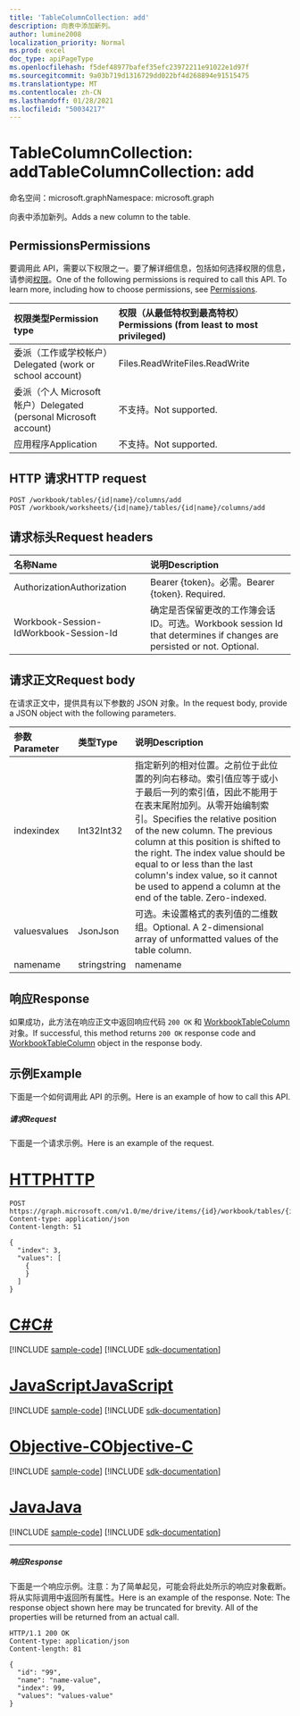 ```yaml
---
title: 'TableColumnCollection: add'
description: 向表中添加新列。
author: lumine2008
localization_priority: Normal
ms.prod: excel
doc_type: apiPageType
ms.openlocfilehash: f5def48977bafef35efc23972211e91022e1d97f
ms.sourcegitcommit: 9a03b719d1316729dd022bf4d268894e91515475
ms.translationtype: MT
ms.contentlocale: zh-CN
ms.lasthandoff: 01/28/2021
ms.locfileid: "50034217"
---
```

# <a name="tablecolumncollection-add"></a><span data-ttu-id="6ae8e-103">TableColumnCollection: add</span><span class="sxs-lookup"><span data-stu-id="6ae8e-103">TableColumnCollection: add</span></span>

<span data-ttu-id="6ae8e-104">命名空间：microsoft.graph</span><span class="sxs-lookup"><span data-stu-id="6ae8e-104">Namespace: microsoft.graph</span></span>

<span data-ttu-id="6ae8e-105">向表中添加新列。</span><span class="sxs-lookup"><span data-stu-id="6ae8e-105">Adds a new column to the table.</span></span>
## <a name="permissions"></a><span data-ttu-id="6ae8e-106">Permissions</span><span class="sxs-lookup"><span data-stu-id="6ae8e-106">Permissions</span></span>
<span data-ttu-id="6ae8e-p101">要调用此 API，需要以下权限之一。要了解详细信息，包括如何选择权限的信息，请参阅[权限](/graph/permissions-reference)。</span><span class="sxs-lookup"><span data-stu-id="6ae8e-p101">One of the following permissions is required to call this API. To learn more, including how to choose permissions, see [Permissions](/graph/permissions-reference).</span></span>

|<span data-ttu-id="6ae8e-109">权限类型</span><span class="sxs-lookup"><span data-stu-id="6ae8e-109">Permission type</span></span>      | <span data-ttu-id="6ae8e-110">权限（从最低特权到最高特权）</span><span class="sxs-lookup"><span data-stu-id="6ae8e-110">Permissions (from least to most privileged)</span></span>              |
|:--------------------|:---------------------------------------------------------|
|<span data-ttu-id="6ae8e-111">委派（工作或学校帐户）</span><span class="sxs-lookup"><span data-stu-id="6ae8e-111">Delegated (work or school account)</span></span> | <span data-ttu-id="6ae8e-112">Files.ReadWrite</span><span class="sxs-lookup"><span data-stu-id="6ae8e-112">Files.ReadWrite</span></span>    |
|<span data-ttu-id="6ae8e-113">委派（个人 Microsoft 帐户）</span><span class="sxs-lookup"><span data-stu-id="6ae8e-113">Delegated (personal Microsoft account)</span></span> | <span data-ttu-id="6ae8e-114">不支持。</span><span class="sxs-lookup"><span data-stu-id="6ae8e-114">Not supported.</span></span>    |
|<span data-ttu-id="6ae8e-115">应用程序</span><span class="sxs-lookup"><span data-stu-id="6ae8e-115">Application</span></span> | <span data-ttu-id="6ae8e-116">不支持。</span><span class="sxs-lookup"><span data-stu-id="6ae8e-116">Not supported.</span></span> |

## <a name="http-request"></a><span data-ttu-id="6ae8e-117">HTTP 请求</span><span class="sxs-lookup"><span data-stu-id="6ae8e-117">HTTP request</span></span>
<!-- { "blockType": "ignored" } -->
```http
POST /workbook/tables/{id|name}/columns/add
POST /workbook/worksheets/{id|name}/tables/{id|name}/columns/add

```
## <a name="request-headers"></a><span data-ttu-id="6ae8e-118">请求标头</span><span class="sxs-lookup"><span data-stu-id="6ae8e-118">Request headers</span></span>
| <span data-ttu-id="6ae8e-119">名称</span><span class="sxs-lookup"><span data-stu-id="6ae8e-119">Name</span></span>       | <span data-ttu-id="6ae8e-120">说明</span><span class="sxs-lookup"><span data-stu-id="6ae8e-120">Description</span></span>|
|:---------------|:----------|
| <span data-ttu-id="6ae8e-121">Authorization</span><span class="sxs-lookup"><span data-stu-id="6ae8e-121">Authorization</span></span>  | <span data-ttu-id="6ae8e-p102">Bearer {token}。必需。</span><span class="sxs-lookup"><span data-stu-id="6ae8e-p102">Bearer {token}. Required.</span></span> |
| <span data-ttu-id="6ae8e-124">Workbook-Session-Id</span><span class="sxs-lookup"><span data-stu-id="6ae8e-124">Workbook-Session-Id</span></span>  | <span data-ttu-id="6ae8e-p103">确定是否保留更改的工作簿会话 ID。可选。</span><span class="sxs-lookup"><span data-stu-id="6ae8e-p103">Workbook session Id that determines if changes are persisted or not. Optional.</span></span>|

## <a name="request-body"></a><span data-ttu-id="6ae8e-127">请求正文</span><span class="sxs-lookup"><span data-stu-id="6ae8e-127">Request body</span></span>
<span data-ttu-id="6ae8e-128">在请求正文中，提供具有以下参数的 JSON 对象。</span><span class="sxs-lookup"><span data-stu-id="6ae8e-128">In the request body, provide a JSON object with the following parameters.</span></span>

| <span data-ttu-id="6ae8e-129">参数</span><span class="sxs-lookup"><span data-stu-id="6ae8e-129">Parameter</span></span>    | <span data-ttu-id="6ae8e-130">类型</span><span class="sxs-lookup"><span data-stu-id="6ae8e-130">Type</span></span>   |<span data-ttu-id="6ae8e-131">说明</span><span class="sxs-lookup"><span data-stu-id="6ae8e-131">Description</span></span>|
|:---------------|:--------|:----------|
|<span data-ttu-id="6ae8e-132">index</span><span class="sxs-lookup"><span data-stu-id="6ae8e-132">index</span></span>|<span data-ttu-id="6ae8e-133">Int32</span><span class="sxs-lookup"><span data-stu-id="6ae8e-133">Int32</span></span>|<span data-ttu-id="6ae8e-p104">指定新列的相对位置。之前位于此位置的列向右移动。索引值应等于或小于最后一列的索引值，因此不能用于在表末尾附加列。从零开始编制索引。</span><span class="sxs-lookup"><span data-stu-id="6ae8e-p104">Specifies the relative position of the new column. The previous column at this position is shifted to the right. The index value should be equal to or less than the last column's index value, so it cannot be used to append a column at the end of the table. Zero-indexed.</span></span>|
|<span data-ttu-id="6ae8e-138">values</span><span class="sxs-lookup"><span data-stu-id="6ae8e-138">values</span></span>|<span data-ttu-id="6ae8e-139">Json</span><span class="sxs-lookup"><span data-stu-id="6ae8e-139">Json</span></span>|<span data-ttu-id="6ae8e-p105">可选。未设置格式的表列值的二维数组。</span><span class="sxs-lookup"><span data-stu-id="6ae8e-p105">Optional. A 2-dimensional array of unformatted values of the table column.</span></span>|
|<span data-ttu-id="6ae8e-142">name</span><span class="sxs-lookup"><span data-stu-id="6ae8e-142">name</span></span>|<span data-ttu-id="6ae8e-143">string</span><span class="sxs-lookup"><span data-stu-id="6ae8e-143">string</span></span>|<span data-ttu-id="6ae8e-144">name</span><span class="sxs-lookup"><span data-stu-id="6ae8e-144">name</span></span>
## <a name="response"></a><span data-ttu-id="6ae8e-145">响应</span><span class="sxs-lookup"><span data-stu-id="6ae8e-145">Response</span></span>

<span data-ttu-id="6ae8e-146">如果成功，此方法在响应正文中返回响应代码 `200 OK` 和 [WorkbookTableColumn](../resources/workbooktablecolumn.md) 对象。</span><span class="sxs-lookup"><span data-stu-id="6ae8e-146">If successful, this method returns `200 OK` response code and [WorkbookTableColumn](../resources/workbooktablecolumn.md) object in the response body.</span></span>

## <a name="example"></a><span data-ttu-id="6ae8e-147">示例</span><span class="sxs-lookup"><span data-stu-id="6ae8e-147">Example</span></span>
<span data-ttu-id="6ae8e-148">下面是一个如何调用此 API 的示例。</span><span class="sxs-lookup"><span data-stu-id="6ae8e-148">Here is an example of how to call this API.</span></span>
##### <a name="request"></a><span data-ttu-id="6ae8e-149">请求</span><span class="sxs-lookup"><span data-stu-id="6ae8e-149">Request</span></span>
<span data-ttu-id="6ae8e-150">下面是一个请求示例。</span><span class="sxs-lookup"><span data-stu-id="6ae8e-150">Here is an example of the request.</span></span>

# <a name="http"></a>[<span data-ttu-id="6ae8e-151">HTTP</span><span class="sxs-lookup"><span data-stu-id="6ae8e-151">HTTP</span></span>](#tab/http)
<!-- {
  "blockType": "request",
  "name": "tablecolumncollection_add"
}-->
```http
POST https://graph.microsoft.com/v1.0/me/drive/items/{id}/workbook/tables/{id|name}/columns/add
Content-type: application/json
Content-length: 51

{
  "index": 3,
  "values": [
    {
    }
  ]
}
```
# <a name="c"></a>[<span data-ttu-id="6ae8e-152">C#</span><span class="sxs-lookup"><span data-stu-id="6ae8e-152">C#</span></span>](#tab/csharp)
[!INCLUDE [sample-code](../includes/snippets/csharp/tablecolumncollection-add-csharp-snippets.md)]
[!INCLUDE [sdk-documentation](../includes/snippets/snippets-sdk-documentation-link.md)]

# <a name="javascript"></a>[<span data-ttu-id="6ae8e-153">JavaScript</span><span class="sxs-lookup"><span data-stu-id="6ae8e-153">JavaScript</span></span>](#tab/javascript)
[!INCLUDE [sample-code](../includes/snippets/javascript/tablecolumncollection-add-javascript-snippets.md)]
[!INCLUDE [sdk-documentation](../includes/snippets/snippets-sdk-documentation-link.md)]

# <a name="objective-c"></a>[<span data-ttu-id="6ae8e-154">Objective-C</span><span class="sxs-lookup"><span data-stu-id="6ae8e-154">Objective-C</span></span>](#tab/objc)
[!INCLUDE [sample-code](../includes/snippets/objc/tablecolumncollection-add-objc-snippets.md)]
[!INCLUDE [sdk-documentation](../includes/snippets/snippets-sdk-documentation-link.md)]

# <a name="java"></a>[<span data-ttu-id="6ae8e-155">Java</span><span class="sxs-lookup"><span data-stu-id="6ae8e-155">Java</span></span>](#tab/java)
[!INCLUDE [sample-code](../includes/snippets/java/tablecolumncollection-add-java-snippets.md)]
[!INCLUDE [sdk-documentation](../includes/snippets/snippets-sdk-documentation-link.md)]

---


##### <a name="response"></a><span data-ttu-id="6ae8e-156">响应</span><span class="sxs-lookup"><span data-stu-id="6ae8e-156">Response</span></span>
<span data-ttu-id="6ae8e-p106">下面是一个响应示例。注意：为了简单起见，可能会将此处所示的响应对象截断。将从实际调用中返回所有属性。</span><span class="sxs-lookup"><span data-stu-id="6ae8e-p106">Here is an example of the response. Note: The response object shown here may be truncated for brevity. All of the properties will be returned from an actual call.</span></span>
<!-- {
  "blockType": "response",
  "truncated": true,
  "@odata.type": "microsoft.graph.workbookTableColumn"
} -->
```http
HTTP/1.1 200 OK
Content-type: application/json
Content-length: 81

{
  "id": "99",
  "name": "name-value",
  "index": 99,
  "values": "values-value"
}
```

<!-- uuid: 8fcb5dbc-d5aa-4681-8e31-b001d5168d79
2015-10-25 14:57:30 UTC -->
<!-- {
  "type": "#page.annotation",
  "description": "TableColumnCollection: add",
  "keywords": "",
  "section": "documentation",
  "suppressions": [
    "Warning: /api-reference/v1.0/api/tablecolumncollection-add.md/tablecolumncollection_add/values:
      Inconsistent types between parameter (Object) and table (None)",
    "Error: /api-reference/v1.0/api/tablecolumncollection-add.md/tablecolumncollection_add/values:
      Type mismatch between example and table. Parameter name: values; example type (Collection(Object)) is a collection, while the table description type (microsoft.graph.Json) is not."
  ],
  "tocPath": ""
}-->

